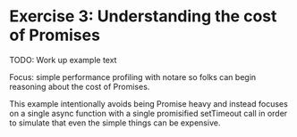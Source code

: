 # Exercise 3: Understanding the cost of Promises

TODO: Work up example text

Focus: simple performance profiling with notare so folks can
begin reasoning about the cost of Promises.

This example intentionally avoids being Promise heavy and
instead focuses on a single async function with a single
promisified setTimeout call in order to simulate that even
the simple things can be expensive.
